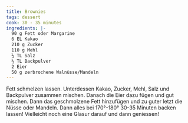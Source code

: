 ```yaml
---
title: Brownies
tags: dessert
cook: 30 - 35 minutes
ingredients: |-
  90 g Fett oder Margarine 
  6 EL Kakao
  210 g Zucker
  110 g Mehl
  ½ TL Salz
  ½ TL Backpulver
  2 Eier
  50 g zerbrochene Walnüsse/Mandeln
---
```


Fett schmelzen lassen. Unterdessen Kakao, Zucker, Mehl, Salz und Backpulver zusammen mischen. Danach die Eier dazu fügen und gut mischen. Dann das geschmolzene Fett hinzufügen und zu guter letzt die Nüsse oder Mandeln. Dann alles bei 170°-180° 30-35 Minuten backen lassen! Vielleicht noch eine Glasur darauf und dann geniessen!
